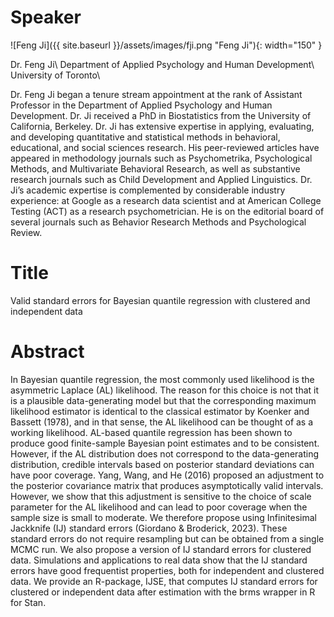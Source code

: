 # Speaker

![Feng Ji]({{ site.baseurl }}/assets/images/fji.png "Feng Ji"){: width="150" }

Dr. Feng Ji\\
Department of Applied Psychology and Human Development\\
University of Toronto\\

Dr. Feng Ji began a tenure stream appointment at the rank of Assistant Professor in the Department of Applied Psychology and Human Development. Dr. Ji received a PhD in Biostatistics from the University of California, Berkeley. Dr. Ji has extensive expertise in applying, evaluating, and developing quantitative and statistical methods in behavioral, educational, and social sciences research. His peer-reviewed articles have appeared in methodology journals such as Psychometrika, Psychological Methods, and Multivariate Behavioral Research, as well as substantive research journals such as Child Development and Applied Linguistics. Dr. Ji’s academic expertise is complemented by considerable industry experience: at Google as a research data scientist and at American College Testing (ACT) as a research psychometrician. He is on the editorial board of several journals such as Behavior Research Methods and Psychological Review.

# Title

Valid standard errors for Bayesian quantile regression with clustered and independent data



# Abstract

In Bayesian quantile regression, the most commonly used likelihood is the asymmetric Laplace (AL) likelihood. The reason for this choice is not that it is a plausible data-generating model but that the corresponding maximum likelihood estimator is identical to the classical estimator by Koenker and Bassett (1978), and in that sense, the AL likelihood can be thought of as a working likelihood. AL-based quantile regression has been shown to produce good finite-sample Bayesian point estimates and to be consistent. However, if the AL distribution does not correspond to the data-generating distribution, credible intervals based on posterior standard deviations can have poor coverage. Yang, Wang, and He (2016) proposed an adjustment to the posterior covariance matrix that produces asymptotically valid intervals. However, we show that this adjustment is sensitive to the choice of scale parameter for the AL likelihood and can lead to poor coverage when the sample size is small to moderate. We therefore propose using Infinitesimal Jackknife (IJ) standard errors (Giordano & Broderick, 2023). These standard errors do not require resampling but can be obtained from a single MCMC run. We also propose a version of IJ standard errors for clustered data. Simulations and applications to real data show that the IJ standard errors have good frequentist properties, both for independent and clustered data. We provide an R-package, IJSE, that computes IJ standard errors for clustered or independent data after estimation with the brms wrapper in R for Stan.
